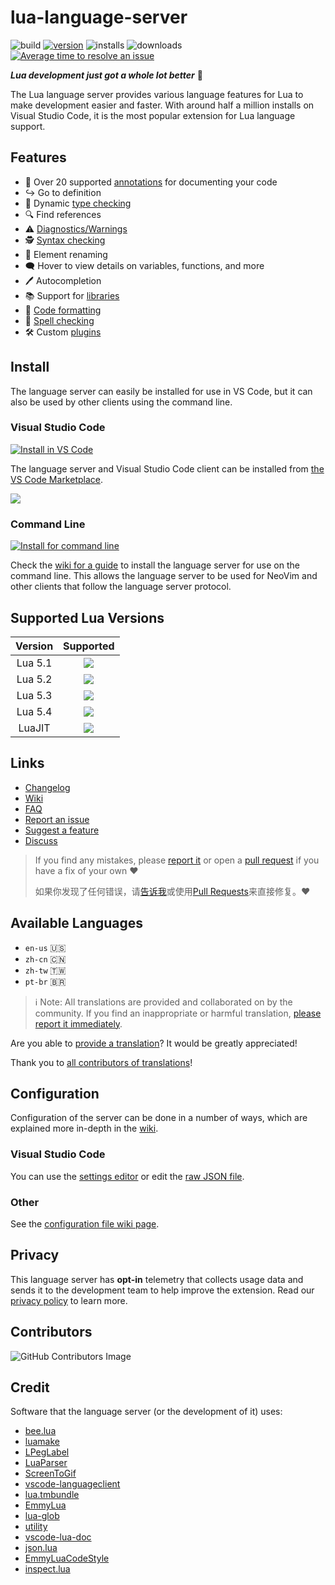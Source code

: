 # lua-language-server

![build](https://github.com/sumneko/lua-language-server/workflows/build/badge.png)
[![version](https://vsmarketplacebadge.apphb.com/version-short/sumneko.lua.png)](https://marketplace.visualstudio.com/items?itemName=sumneko.lua)
![installs](https://vsmarketplacebadge.apphb.com/installs-short/sumneko.lua.png)
![downloads](https://vsmarketplacebadge.apphb.com/downloads-short/sumneko.lua.png)
[![Average time to resolve an issue](https://isitmaintained.com/badge/resolution/sumneko/lua-language-server.png)](https://github.com/sumneko/lua-language-server/issues "Average time to resolve an issue")


***Lua development just got a whole lot better*** 🧠

The Lua language server provides various language features for Lua to make development easier and faster. With around half a million installs on Visual Studio Code, it is the most popular extension for Lua language support.

## Features

- 📄 Over 20 supported [annotations](https://github.com/sumneko/lua-language-server/wiki/Annotations) for documenting your code
- ↪ Go to definition
- 🦺 Dynamic [type checking](https://github.com/sumneko/lua-language-server/wiki/Type-Checking)
- 🔍 Find references
- ⚠️ [Diagnostics/Warnings](https://github.com/sumneko/lua-language-server/wiki/Diagnostics)
- 🕵️ [Syntax checking](https://github.com/sumneko/lua-language-server/wiki/Syntax-Errors)
- 📝 Element renaming
- 🗨️ Hover to view details on variables, functions, and more
- 🖊️ Autocompletion
- 📚 Support for [libraries](https://github.com/sumneko/lua-language-server/wiki/Libraries)
- 💅 [Code formatting](https://github.com/sumneko/lua-language-server/wiki/Formatter)
- 💬 [Spell checking](https://github.com/sumneko/lua-language-server/wiki/Formatter)
- 🛠️ Custom [plugins](https://github.com/sumneko/lua-language-server/wiki/Plugins)

## Install

The language server can easily be installed for use in VS Code, but it can also be used by other clients using the command line.

### Visual Studio Code
[![Install in VS Code](https://img.shields.io/badge/Install%20For-VS%20Code-blue?style=for-the-badge&logo=visualstudiocode "Install in VS Code")](https://marketplace.visualstudio.com/items?itemName=sumneko.lua)

The language server and Visual Studio Code client can be installed from [the VS Code Marketplace](https://marketplace.visualstudio.com/items?itemName=sumneko.lua).

![](https://github.com/sumneko/vscode-lua/raw/master/images//Install%20In%20VSCode.gif)

### Command Line
[![Install for command line](https://img.shields.io/badge/Install%20For-Command%20Line-blue?style=for-the-badge&logo=windowsterminal "Install for command line")](https://github.com/sumneko/lua-language-server/wiki/Getting-Started#command-line)

Check the [wiki for a guide](https://github.com/sumneko/lua-language-server/wiki/Getting-Started#command-line) to install the language server for use on the command line. This allows the language server to be used for NeoVim and other clients that follow the language server protocol.

## Supported Lua Versions
| Version |    Supported   |
| :-----: | :------------: |
| Lua 5.1 | ![][checkmark] |
| Lua 5.2 | ![][checkmark] |
| Lua 5.3 | ![][checkmark] |
| Lua 5.4 | ![][checkmark] |
| LuaJIT  | ![][checkmark] |

## Links
- [Changelog](https://github.com/sumneko/lua-language-server/blob/master/changelog.md)
- [Wiki](https://github.com/sumneko/lua-language-server/wiki)
- [FAQ](https://github.com/sumneko/lua-language-server/wiki/FAQ)
- [Report an issue][issues]
- [Suggest a feature][issues]
- [Discuss](https://github.com/sumneko/lua-language-server/discussions)

> If you find any mistakes, please [report it][issues] or open a [pull request][pulls] if you have a fix of your own ❤️
>
> 如果你发现了任何错误，请[告诉我][issues]或使用[Pull Requests][pulls]来直接修复。❤️

[issues]: https://github.com/sumneko/lua-language-server/issues
[pulls]: https://github.com/sumneko/lua-language-server/pulls

## Available Languages

- `en-us` 🇺🇸
- `zh-cn` 🇨🇳
- `zh-tw` 🇹🇼
- `pt-br` 🇧🇷


> ℹ Note: All translations are provided and collaborated on by the community. If you find an inappropriate or harmful translation, [please report it immediately](https://github.com/sumneko/lua-language-server/issues).

Are you able to [provide a translation](https://github.com/sumneko/lua-language-server/wiki/Translations)? It would be greatly appreciated!

Thank you to [all contributors of translations](https://github.com/sumneko/lua-language-server/commits/master/locale)!

[en-US]: https://github.com/sumneko/lua-language-server/tree/master/locale/en-us

## Configuration
Configuration of the server can be done in a number of ways, which are explained more in-depth in the [wiki](https://github.com/sumneko/lua-language-server/wiki/Configuration-File).

### Visual Studio Code
You can use the [settings editor](https://code.visualstudio.com/docs/getstarted/settings#_settings-editor) or edit the [raw JSON file](https://code.visualstudio.com/docs/getstarted/settings#_settingsjson).

### Other
See the [configuration file wiki page](https://github.com/sumneko/lua-language-server/wiki/Configuration-File).


## Privacy
This language server has **opt-in** telemetry that collects usage data and sends it to the development team to help improve the extension. Read our [privacy policy](https://github.com/sumneko/lua-language-server/wiki/Home#privacy) to learn more.


## Contributors
![GitHub Contributors Image](https://contrib.rocks/image?repo=sumneko/lua-language-server)

## Credit
Software that the language server (or the development of it) uses:

* [bee.lua](https://github.com/actboy168/bee.lua)
* [luamake](https://github.com/actboy168/luamake)
* [LPegLabel](https://github.com/sqmedeiros/lpeglabel)
* [LuaParser](https://github.com/sumneko/LuaParser)
* [ScreenToGif](https://github.com/NickeManarin/ScreenToGif)
* [vscode-languageclient](https://github.com/microsoft/vscode-languageserver-node)
* [lua.tmbundle](https://github.com/textmate/lua.tmbundle)
* [EmmyLua](https://emmylua.github.io)
* [lua-glob](https://github.com/sumneko/lua-glob)
* [utility](https://github.com/sumneko/utility)
* [vscode-lua-doc](https://github.com/actboy168/vscode-lua-doc)
* [json.lua](https://github.com/actboy168/json.lua)
* [EmmyLuaCodeStyle](https://github.com/CppCXY/EmmyLuaCodeStyle)
* [inspect.lua](https://github.com/kikito/inspect.lua)


[checkmark]: https://user-images.githubusercontent.com/61925890/183228083-d3aa4eca-30c7-4b9f-aaab-26ce3d8a14fb.png
